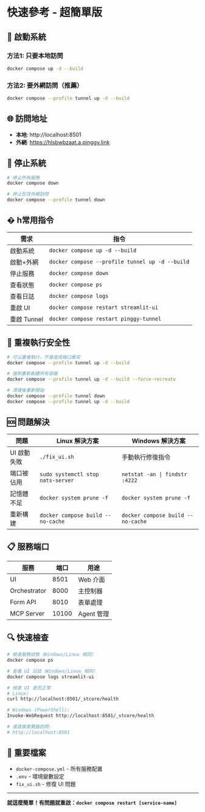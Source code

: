 
# 快速參考 - 超簡單版

## 🚀 啟動系統

### 方法1: 只要本地訪問
```bash
docker compose up -d --build
```

### 方法2: 要外網訪問（推薦）
```bash
docker compose --profile tunnel up -d --build
```

## 🌐 訪問地址
- **本地**: http://localhost:8501
- **外網**: https://hlsbwbzaat.a.pinggy.link

## 🛑 停止系統
```bash
# 停止所有服務
docker compose down

# 停止包含外網訪問
docker compose --profile tunnel down
```

## � h常用指令

| 需求 | 指令 |
|------|------|
| 啟動系統 | `docker compose up -d --build` |
| 啟動+外網 | `docker compose --profile tunnel up -d --build` |
| 停止服務 | `docker compose down` |
| 查看狀態 | `docker compose ps` |
| 查看日誌 | `docker compose logs` |
| 重啟 UI | `docker compose restart streamlit-ui` |
| 重啟 Tunnel | `docker compose restart pinggy-tunnel` |

## 🔄 重複執行安全性
```bash
# 可以重複執行，不會造成端口衝突
docker compose --profile tunnel up -d --build

# 強制重新創建所有容器
docker compose --profile tunnel up -d --build --force-recreate

# 清理後重新開始
docker compose --profile tunnel down
docker compose --profile tunnel up -d --build
```

## 🆘 問題解決

| 問題 | Linux 解決方案 | Windows 解決方案 |
|------|----------------|------------------|
| UI 啟動失敗 | `./fix_ui.sh` | 手動執行修復指令 |
| 端口被佔用 | `sudo systemctl stop nats-server` | `netstat -an \| findstr :4222` |
| 記憶體不足 | `docker system prune -f` | `docker system prune -f` |
| 重新構建 | `docker compose build --no-cache` | `docker compose build --no-cache` |

## 📋 服務端口

| 服務 | 端口 | 用途 |
|------|------|------|
| UI | 8501 | Web 介面 |
| Orchestrator | 8000 | 主控制器 |
| Form API | 8010 | 表單處理 |
| MCP Server | 10100 | Agent 管理 |

## 🔍 快速檢查

```bash
# 檢查服務狀態（Windows/Linux 相同）
docker compose ps

# 查看 UI 日誌（Windows/Linux 相同）
docker compose logs streamlit-ui

# 檢查 UI 是否正常
# Linux:
curl http://localhost:8501/_stcore/health

# Windows (PowerShell):
Invoke-WebRequest http://localhost:8501/_stcore/health

# 或直接瀏覽器訪問:
# http://localhost:8501
```

## 📝 重要檔案

- `docker-compose.yml` - 所有服務配置
- `.env` - 環境變數設定
- `fix_ui.sh` - 修復 UI 問題

---

**就這麼簡單！有問題就重啟：`docker compose restart [service-name]`**

